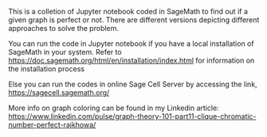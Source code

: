 This is a colletion of Jupyter notebook coded in SageMath to find out if a given graph is perfect or not. There are different versions depicting
different approaches to solve the problem.

You can run the code in Jupyter notebook if you have a local installation of SageMath in your system. Refer to https://doc.sagemath.org/html/en/installation/index.html for information on the installation process

Else you can run the codes in online Sage Cell Server by accessing the link, https://sagecell.sagemath.org/

More info on graph coloring can be found in my Linkedin article:
https://www.linkedin.com/pulse/graph-theory-101-part11-clique-chromatic-number-perfect-rajkhowa/
